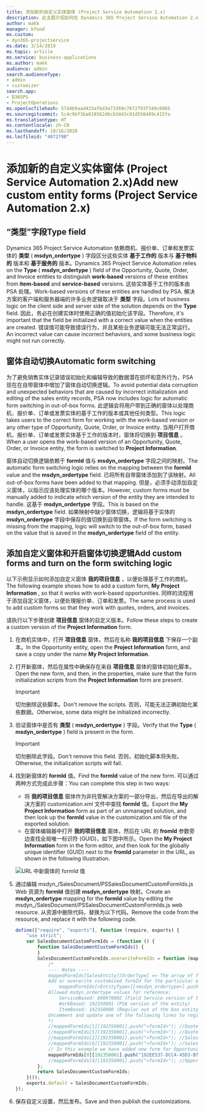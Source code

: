 ```yaml
---
title: 添加新的自定义实体窗体 (Project Service Automation 2.x)
description: 此主题介绍如何在 Dynamics 365 Project Service Automation 2.x 中为商机、报价单、订单或发票添加自定义实体窗体。
author: makk
manager: kfend
ms.custom:
- dyn365-projectservice
ms.date: 3/14/2019
ms.topic: article
ms.service: business-applications
ms.author: makk
audience: admin
search.audienceType:
- admin
- customizer
search.app:
- D365PS
- ProjectOperations
ms.openlocfilehash: 57d4b9aad433af6d3e73369c76f2793f349c6965
ms.sourcegitcommit: 5c4c9bf3ba018562d6cb3443c01d550489c415fa
ms.translationtype: HT
ms.contentlocale: zh-CN
ms.lasthandoff: 10/16/2020
ms.locfileid: "4072798"
---
```

# <a name="add-new-custom-entity-forms-project-service-automation-2x"></a><span data-ttu-id="d97d1-103">添加新的自定义实体窗体 (Project Service Automation 2.x)</span><span class="sxs-lookup"><span data-stu-id="d97d1-103">Add new custom entity forms (Project Service Automation 2.x)</span></span>

## <a name="type-field"></a><span data-ttu-id="d97d1-104">“类型”字段</span><span class="sxs-lookup"><span data-stu-id="d97d1-104">Type field</span></span> 

<span data-ttu-id="d97d1-105">Dynamics 365 Project Service Automation 依赖商机、报价单、订单和发票实体的 **类型** ( **msdyn\_ordertype** ) 字段区分这些实体 **基于工作的** 版本与 **基于物料的** 版本和 **基于服务的** 版本。</span><span class="sxs-lookup"><span data-stu-id="d97d1-105">Dynamics 365 Project Service Automation relies on the **Type** ( **msdyn\_ordertype** ) field of the Opportunity, Quote, Order, and Invoice entities to distinguish **work-based** versions of these entities from **item-based** and **service-based** versions.</span></span> <span data-ttu-id="d97d1-106">这些实体基于工作的版本由 PSA 处理。</span><span class="sxs-lookup"><span data-stu-id="d97d1-106">Work-based versions of these entities are handled by PSA.</span></span> <span data-ttu-id="d97d1-107">解决方案的客户端和服务器端的许多业务逻辑取决于 **类型** 字段。</span><span class="sxs-lookup"><span data-stu-id="d97d1-107">Lots of business logic on the client side and server side of the solution depends on the **Type** field.</span></span> <span data-ttu-id="d97d1-108">因此，务必在创建实体时使用正确的值初始化该字段。</span><span class="sxs-lookup"><span data-stu-id="d97d1-108">Therefore, it's important that the field be initialized with a correct value when the entities are created.</span></span> <span data-ttu-id="d97d1-109">错误值可能导致错误行为，并且某些业务逻辑可能无法正常运行。</span><span class="sxs-lookup"><span data-stu-id="d97d1-109">An incorrect value can cause incorrect behaviors, and some business logic might not run correctly.</span></span>

## <a name="automatic-form-switching"></a><span data-ttu-id="d97d1-110">窗体自动切换</span><span class="sxs-lookup"><span data-stu-id="d97d1-110">Automatic form switching</span></span>

<span data-ttu-id="d97d1-111">为了避免销售实体记录错误初始化和编辑导致的数据潜在损坏和意外行为，PSA 现在在自带窗体中增加了窗体自动切换逻辑。</span><span class="sxs-lookup"><span data-stu-id="d97d1-111">To avoid potential data corruption and unexpected behaviors that are caused by incorrect initialization and editing of the sales entity records, PSA now includes logic for automatic form switching in out-of-box forms.</span></span> <span data-ttu-id="d97d1-112">此逻辑会将用户带到正确的窗体以处理商机、报价单、订单或发票实体的基于工作的版本或其他任何类型。</span><span class="sxs-lookup"><span data-stu-id="d97d1-112">This logic takes users to the correct form for working with the work-based version or any other type of Opportunity, Quote, Order, or Invoice entity.</span></span> <span data-ttu-id="d97d1-113">当用户打开商机、报价单、订单或发票实体基于工作的版本时，窗体将切换到 **项目信息** 。</span><span class="sxs-lookup"><span data-stu-id="d97d1-113">When a user opens the work-based version of an Opportunity, Quote, Order, or Invoice entity, the form is switched to **Project Information**.</span></span>

<span data-ttu-id="d97d1-114">窗体自动切换逻辑依赖于 **formId** 值与 **msdyn\_ordertype** 字段之间的映射。</span><span class="sxs-lookup"><span data-stu-id="d97d1-114">The automatic form switching logic relies on the mapping between the **formId** value and the **msdyn\_ordertype** field.</span></span> <span data-ttu-id="d97d1-115">已将所有自带窗体添加到了该映射。</span><span class="sxs-lookup"><span data-stu-id="d97d1-115">All out-of-box forms have been added to that mapping.</span></span> <span data-ttu-id="d97d1-116">但是，必须手动添加自定义窗体，以指示应该处理实体的哪个版本。</span><span class="sxs-lookup"><span data-stu-id="d97d1-116">However, custom forms must be manually added to indicate which version of the entity they are intended to handle.</span></span> <span data-ttu-id="d97d1-117">这基于 **msdyn\_ordertype** 字段。</span><span class="sxs-lookup"><span data-stu-id="d97d1-117">This is based on the **msdyn\_ordertype** field.</span></span> <span data-ttu-id="d97d1-118">如果映射中缺少窗体切换，逻辑将基于实体的 **msdyn\_ordertype** 字段中保存的值切换到自带窗体。</span><span class="sxs-lookup"><span data-stu-id="d97d1-118">If the form switching is missing from the mapping, logic will switch to the out-of-box form, based on the value that is saved in the **msdyn\_ordertype** field of the entity.</span></span>

## <a name="add-custom-forms-and-turn-on-the-form-switching-logic"></a><span data-ttu-id="d97d1-119">添加自定义窗体和开启窗体切换逻辑</span><span class="sxs-lookup"><span data-stu-id="d97d1-119">Add custom forms and turn on the form switching logic</span></span>

<span data-ttu-id="d97d1-120">以下示例显示如何添加自定义窗体 **我的项目信息** ，以便处理基于工作的商机。</span><span class="sxs-lookup"><span data-stu-id="d97d1-120">The following example shows how to add a custom form, **My Project Information** , so that it works with work-based opportunities.</span></span> <span data-ttu-id="d97d1-121">同样的流程用于添加自定义窗体，以便处理报价单、订单和发票。</span><span class="sxs-lookup"><span data-stu-id="d97d1-121">The same process is used to add custom forms so that they work with quotes, orders, and invoices.</span></span>

<span data-ttu-id="d97d1-122">请执行以下步骤创建 **项目信息** 窗体的自定义版本。</span><span class="sxs-lookup"><span data-stu-id="d97d1-122">Follow these steps to create a custom version of the **Project Information** form.</span></span>

1. <span data-ttu-id="d97d1-123">在商机实体中，打开 **项目信息** 窗体，然后在名称 **我的项目信息** 下保存一个副本。</span><span class="sxs-lookup"><span data-stu-id="d97d1-123">In the Opportunity entity, open the **Project Information** form, and save a copy under the name **My Project Information**.</span></span>
2. <span data-ttu-id="d97d1-124">打开新窗体，然后在属性中确保存在来自 **项目信息** 窗体的窗体初始化脚本。</span><span class="sxs-lookup"><span data-stu-id="d97d1-124">Open the new form, and then, in the properties, make sure that the form initialization scripts from the **Project Information** form are present.</span></span> 

    > [!IMPORTANT]
    > <span data-ttu-id="d97d1-125">切勿删除这些脚本。</span><span class="sxs-lookup"><span data-stu-id="d97d1-125">Don't remove the scripts.</span></span> <span data-ttu-id="d97d1-126">否则，可能无法正确初始化某些数据。</span><span class="sxs-lookup"><span data-stu-id="d97d1-126">Otherwise, some data might be initialized incorrectly.</span></span>

3. <span data-ttu-id="d97d1-127">验证窗体中是否有 **类型** ( **msdyn\_ordertype** ) 字段。</span><span class="sxs-lookup"><span data-stu-id="d97d1-127">Verify that the **Type** ( **msdyn\_ordertype** ) field is present in the form.</span></span> 

    > [!IMPORTANT]
    > <span data-ttu-id="d97d1-128">切勿删除此字段。</span><span class="sxs-lookup"><span data-stu-id="d97d1-128">Don't remove this field.</span></span> <span data-ttu-id="d97d1-129">否则，初始化脚本将失败。</span><span class="sxs-lookup"><span data-stu-id="d97d1-129">Otherwise, the initialization scripts will fail.</span></span>

4. <span data-ttu-id="d97d1-130">找到新窗体的 **formId** 值。</span><span class="sxs-lookup"><span data-stu-id="d97d1-130">Find the **formId** value of the new form.</span></span> <span data-ttu-id="d97d1-131">可以通过两种方式完成此步骤：</span><span class="sxs-lookup"><span data-stu-id="d97d1-131">You can complete this step in two ways:</span></span>

    - <span data-ttu-id="d97d1-132">将 **我的项目信息** 窗体作为非托管解决方案的一部分导出，然后在导出的解决方案的 customization.xml 文件中查找 **formId** 值。</span><span class="sxs-lookup"><span data-stu-id="d97d1-132">Export the **My Project Information** form as part of an unmanaged solution, and then look up the **formId** value in the customization.xml file of the exported solution.</span></span>
    - <span data-ttu-id="d97d1-133">在窗体编辑器中打开 **我的项目信息** 窗体，然后在 URL 的 **fromId** 参数旁边查找全局唯一标识符 (GUID)，如下图中所示。</span><span class="sxs-lookup"><span data-stu-id="d97d1-133">Open the **My Project Information** form in the form editor, and then look for the globally unique identifier (GUID) next to the **fromId** parameter in the URL, as shown in the following illustration.</span></span>

    ![URL 中新窗体的 formId 值](media/how-to-add-custom-forms-in-v2.0.png)

5. <span data-ttu-id="d97d1-135">通过编辑 msdyn\_/SalesDocument/PSSalesDocumentCustomFormIds.js Web 资源为 **formId** 值创建 **msdyn\_ordertype** 映射。</span><span class="sxs-lookup"><span data-stu-id="d97d1-135">Create an **msdyn\_ordertype** mapping for the **formId** value by editing the msdyn\_/SalesDocument/PSSalesDocumentCustomFormIds.js web resource.</span></span> <span data-ttu-id="d97d1-136">从资源中删除代码，替换为以下代码。</span><span class="sxs-lookup"><span data-stu-id="d97d1-136">Remove the code from the resource, and replace it with the following code.</span></span>

    ```javascript
    define(["require", "exports"], function (require, exports) {
        "use strict";
        var SalesDocumentCustomFormIds = (function () {
            function SalesDocumentCustomFormIds() {
            }
            SalesDocumentCustomFormIds.overwriteFormIds = function (mappedFormIds) {
                /*
                ---- Notes ----
                mappedFormIds[SalesEntity][OrderType] => The array of forms IDs that support particular entity and order type
                Add or overwrite customized formId for the particular entity and order type by calling:
                    mappedFormIds[<EntityType>][<msdyn_ordertype>].push("<formId>");
                Allowed msdyn_ordertype values for reference:
                    ServiceBased: 690970002 (Field Service version of the entity)
                    WorkBased: 192350001 (PSA version of the entity)
                    ItemBased: 192350000 (Regular out of the box entity)
                Uncomment and update one of the following lines to register custom PSA form for required entity:
                */      
                //mappedFormIds[1][192350001].push("<formId>"); //Quote
                //mappedFormIds[5][192350001].push("<formId>"); //Quote Line
                //mappedFormIds[2][192350001].push("<formId>"); //Sales Order
                //mappedFormIds[6][192350001].push("<formId>"); //Sales Order Line
                // In this example we have added new form for Opportunity
                mappedFormIds[0][192350001].push("192EE537-DCC4-45D3-B7AF-EA694B9113D2"); //Opportunity
                //mappedFormIds[4][192350001].push("<formId>"); //Opportunity Line
            };
            return SalesDocumentCustomFormIds;
        }());
        exports.default = SalesDocumentCustomFormIds;
    });
    ```

6. <span data-ttu-id="d97d1-137">保存自定义设置，然后发布。</span><span class="sxs-lookup"><span data-stu-id="d97d1-137">Save and then publish the customizations.</span></span>
